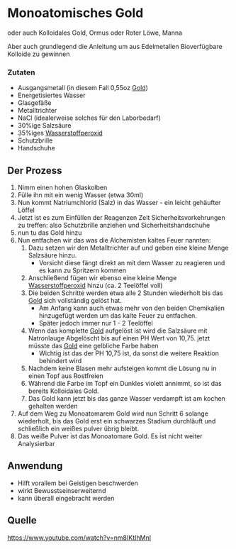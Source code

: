 # Monoatomisches Gold
oder auch Kolloidales Gold, Ormus oder Roter Löwe, Manna

Aber auch grundlegend die Anleitung um aus Edelmetallen Bioverfügbare Kolloide zu gewinnen

### Zutaten
- Ausgangsmetall (in diesem Fall 0,55oz [Gold](../Elemente%20des%20Periodensystems/Gold.md))
- Energetisiertes Wasser
- Glasgefäße
- Metalltrichter
- NaCl (idealerweise solches für den Laborbedarf)
- 30%ige Salzsäure
- 35%iges [Wasserstoffperoxid](Wasserstoffperoxid.md)
- Schutzbrille
- Handschuhe

## Der Prozess
1. Nimm einen hohen Glaskolben
2. Fülle ihn mit ein wenig Wasser (etwa 30ml)
3. Nun kommt Natriumchlorid (Salz) in das Wasser - ein leicht gehäufter Löffel
4. Jetzt ist es zum Einfüllen der Reagenzen Zeit Sicherheitsvorkehrungen zu treffen: also Schutzbrille anziehen und Sicherheitshandschuhe
5. nun tu das Gold hinzu
6. Nun entfachen wir das was die Alchemisten kaltes Feuer nannten:
	1. Dazu setzen wir den Metalltrichter auf und geben eine kleine Menge Salzsäure hinzu.
		- Vorsicht diese fängt direkt an mit dem Wasser zu reagieren und es kann zu Spritzern kommen
	2. Anschließend fügen wir ebenso eine kleine Menge [Wasserstoffperoxid](Wasserstoffperoxid.md) hinzu (ca. 2 Teelöffel voll)
	3. Die beiden Schritte werden etwa alle 2 Stunden wiederholt bis das [Gold](../Elemente%20des%20Periodensystems/Gold.md) sich vollständig gelöst hat.
		- Am Anfang kann auch etwas mehr von den beiden Chemikalien hinzugefügt werden um das kalte Feuer zu entfachen.
		- Später jedoch immer nur 1 - 2 Teelöffel 
	4. Wenn das komplette [Gold](../Elemente%20des%20Periodensystems/Gold.md) aufgelöst ist wird die Salzsäure mit Natronlauge Abgelöscht bis auf einen PH Wert von 10,75. jetzt müsste das [Gold](../Elemente%20des%20Periodensystems/Gold.md) eine gelbliche Farbe haben
		- Wichtig ist das der PH 10,75 ist, da sonst die weitere Reaktion behindert wird
	5. Nachdem keine Blasen mehr aufsteigen kommt die Lösung nu in einen Topf aus Rostfreien
	6. Während die Farbe im Topf ein Dunkles violett annimmt, so ist das bereits Kolloidales Gold.
	7. Das Gold kann jetzt bis das ganze Wasser verdampft ist am kochen gehalten werden
7. Auf dem Weg zu Monoatomarem Gold wird nun Schritt 6 solange wiederholt, bis das Gold erst ein schwarzes Stadium durchläuft und schließlich ein weißes pulver übrig bleibt. 
8. Das weiße Pulver ist das Monoatomare Gold. Es ist nicht weiter Analysierbar

## Anwendung
- Hilft vorallem bei Geistigen beschwerden
- wirkt Bewusstseinserweiternd
- kann überall eingebracht werden

## Quelle
<https://www.youtube.com/watch?v=nm8IKtIhMnI>